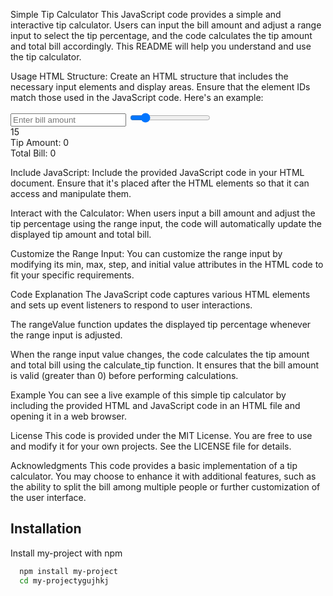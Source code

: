 Simple Tip Calculator
This JavaScript code provides a simple and interactive tip calculator. Users can input the bill amount and adjust a range input to select the tip percentage, and the code calculates the tip amount and total bill accordingly. This README will help you understand and use the tip calculator.

Usage
HTML Structure: Create an HTML structure that includes the necessary input elements and display areas. Ensure that the element IDs match those used in the JavaScript code. Here's an example:

<input type="number" id="input" placeholder="Enter bill amount">
<input type="range" id="range" min="0" max="100" step="1" value="15">
<div id="range_value">15</div>
<div>Tip Amount: <span id="tipdisplay">0</span></div>
<div>Total Bill: <span id="totaldisplay">0</span></div>

Include JavaScript: Include the provided JavaScript code in your HTML document. Ensure that it's placed after the HTML elements so that it can access and manipulate them.

Interact with the Calculator: When users input a bill amount and adjust the tip percentage using the range input, the code will automatically update the displayed tip amount and total bill.

Customize the Range Input: You can customize the range input by modifying its min, max, step, and initial value attributes in the HTML code to fit your specific requirements.

Code Explanation
The JavaScript code captures various HTML elements and sets up event listeners to respond to user interactions.

The rangeValue function updates the displayed tip percentage whenever the range input is adjusted.

When the range input value changes, the code calculates the tip amount and total bill using the calculate_tip function. It ensures that the bill amount is valid (greater than 0) before performing calculations.

Example
You can see a live example of this simple tip calculator by including the provided HTML and JavaScript code in an HTML file and opening it in a web browser.

License
This code is provided under the MIT License. You are free to use and modify it for your own projects. See the LICENSE file for details.

Acknowledgments
This code provides a basic implementation of a tip calculator. You may choose to enhance it with additional features, such as the ability to split the bill among multiple people or further customization of the user interface.



## Installation

Install my-project with npm

```bash
  npm install my-project
  cd my-projectygujhkj
```
    